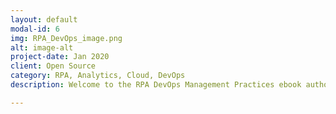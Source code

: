 ```yaml
---
layout: default
modal-id: 6
img: RPA_DevOps_image.png
alt: image-alt
project-date: Jan 2020
client: Open Source
category: RPA, Analytics, Cloud, DevOps
description: Welcome to the RPA DevOps Management Practices ebook authored by Tylor Bunting. This ebook includes the various Management Practices that should be followed by an RPA Team seeking to apply DevOps principles. The target completion date of this ebook is December 2020 and the current version can be found <a href = "http://tylorbunting.com/RPA_DevOps_Mgmt_Practices/"><b>HERE</b></a>. 

---
```

